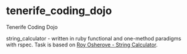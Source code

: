 tenerife_coding_dojo
====================

Tenerife Coding Dojo

string_calculator - written in ruby functional and one-method paradigms with rspec. Task is based on [Roy Osherove - String Calculator][1].

[1]: http://osherove.com/tdd-kata-1/
